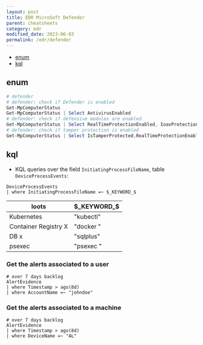 ```yaml
---
layout: post
title: EDR MicroSoft Defender
parent: cheatsheets
category: edr
modified_date: 2023-06-03
permalink: /edr/defender
---
```


<!-- vscode-markdown-toc -->
* [enum](#enum)
* [kql](#kql)

<!-- vscode-markdown-toc-config
	numbering=false
	autoSave=true
	/vscode-markdown-toc-config -->
<!-- /vscode-markdown-toc -->

## <a name='enum'></a>enum
```powershell
# defender 
# defender: check if Defender is enabled
Get-MpComputerStatus
Get-MpComputerStatus | Select AntivirusEnabled
# defender: check if defensive modules are enabled
Get-MpComputerStatus | Select RealTimeProtectionEnabled, IoavProtectionEnabled,AntispywareEnabled | FL
# defender: check if tamper protection is enabled
Get-MpComputerStatus | Select IsTamperProtected,RealTimeProtectionEnabled | FL
```

## <a name='kql'></a>kql

* KQL queries over the field ```InitiatingProcessFileName```, table ```DeviceProcessEvents```:

```
DeviceProcessEvents
| where InitiatingProcessFileName =~ $_KEYWORD_$
```

| loots | $_KEYWORD_$ |
|-------|----------------------------|
| Kubernetes | "kubectl" |
| Container Registry X | "docker " |  
| DB x | "sqlplus" |
| psexec | "psexec " |

### <a name='Getthealertsassociatedtoauser'></a>Get the alerts associated to a user
```
# over 7 days backlog
AlertEvidence
| where Timestamp > ago(8d)
| where AccountName =~ "johndoe"
```


### <a name='Getthealertsassociatedtoamachine'></a>Get the alerts associated to a machine
```
# over 7 days backlog
AlertEvidence
| where Timestamp > ago(8d)
| where DeviceName =~ "AL"
```